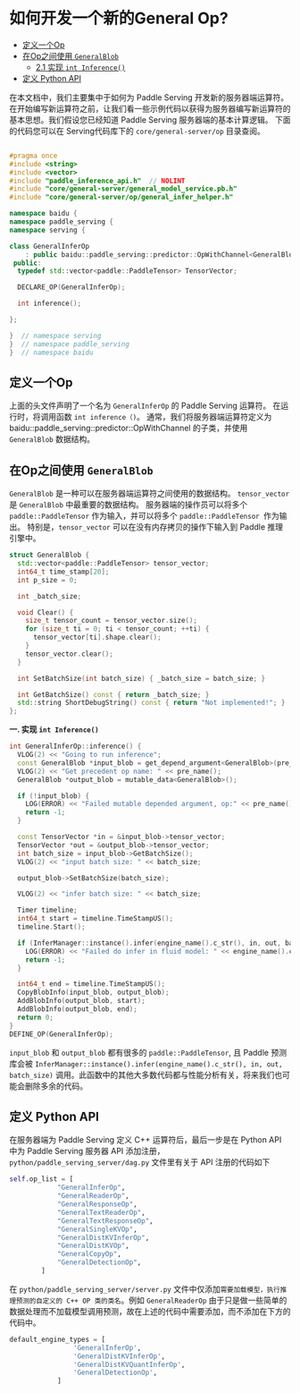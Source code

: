 # 如何开发一个新的General Op?

- [定义一个Op](#1)
- [在Op之间使用 `GeneralBlob`](#2)
  - [2.1 实现 `int Inference()`](#2.1)
- [定义 Python API](#3)

在本文档中，我们主要集中于如何为 Paddle Serving 开发新的服务器端运算符。在开始编写新运算符之前，让我们看一些示例代码以获得为服务器编写新运算符的基本思想。我们假设您已经知道 Paddle Serving 服务器端的基本计算逻辑。 下面的代码您可以在 Serving代码库下的 `core/general-server/op` 目录查阅。


``` c++

#pragma once
#include <string>
#include <vector>
#include "paddle_inference_api.h"  // NOLINT
#include "core/general-server/general_model_service.pb.h"
#include "core/general-server/op/general_infer_helper.h"

namespace baidu {
namespace paddle_serving {
namespace serving {

class GeneralInferOp
    : public baidu::paddle_serving::predictor::OpWithChannel<GeneralBlob> {
 public:
  typedef std::vector<paddle::PaddleTensor> TensorVector;

  DECLARE_OP(GeneralInferOp);

  int inference();

};

}  // namespace serving
}  // namespace paddle_serving
}  // namespace baidu
```
<a name="1"></a>

## 定义一个Op

上面的头文件声明了一个名为 `GeneralInferOp` 的 Paddle Serving 运算符。 在运行时，将调用函数 `int inference（)`。 通常，我们将服务器端运算符定义为baidu::paddle_serving::predictor::OpWithChannel 的子类，并使用 `GeneralBlob` 数据结构。

<a name="2"></a>

## 在Op之间使用 `GeneralBlob` 

`GeneralBlob` 是一种可以在服务器端运算符之间使用的数据结构。 `tensor_vector` 是 `GeneralBlob` 中最重要的数据结构。 服务器端的操作员可以将多个 `paddle::PaddleTensor` 作为输入，并可以将多个 `paddle::PaddleTensor `作为输出。 特别是，`tensor_vector` 可以在没有内存拷贝的操作下输入到 Paddle 推理引擎中。

``` c++
struct GeneralBlob {
  std::vector<paddle::PaddleTensor> tensor_vector;
  int64_t time_stamp[20];
  int p_size = 0;

  int _batch_size;

  void Clear() {
    size_t tensor_count = tensor_vector.size();
    for (size_t ti = 0; ti < tensor_count; ++ti) {
      tensor_vector[ti].shape.clear();
    }
    tensor_vector.clear();
  }

  int SetBatchSize(int batch_size) { _batch_size = batch_size; }

  int GetBatchSize() const { return _batch_size; }
  std::string ShortDebugString() const { return "Not implemented!"; }
};
```

<a name="2.1"></a>

**一. 实现 `int Inference()`**

``` c++
int GeneralInferOp::inference() {
  VLOG(2) << "Going to run inference";
  const GeneralBlob *input_blob = get_depend_argument<GeneralBlob>(pre_name());
  VLOG(2) << "Get precedent op name: " << pre_name();
  GeneralBlob *output_blob = mutable_data<GeneralBlob>();

  if (!input_blob) {
    LOG(ERROR) << "Failed mutable depended argument, op:" << pre_name();
    return -1;
  }

  const TensorVector *in = &input_blob->tensor_vector;
  TensorVector *out = &output_blob->tensor_vector;
  int batch_size = input_blob->GetBatchSize();
  VLOG(2) << "input batch size: " << batch_size;

  output_blob->SetBatchSize(batch_size);

  VLOG(2) << "infer batch size: " << batch_size;

  Timer timeline;
  int64_t start = timeline.TimeStampUS();
  timeline.Start();

  if (InferManager::instance().infer(engine_name().c_str(), in, out, batch_size)) {
    LOG(ERROR) << "Failed do infer in fluid model: " << engine_name().c_str();
    return -1;
  }

  int64_t end = timeline.TimeStampUS();
  CopyBlobInfo(input_blob, output_blob);
  AddBlobInfo(output_blob, start);
  AddBlobInfo(output_blob, end);
  return 0;
}
DEFINE_OP(GeneralInferOp);
```

`input_blob` 和 `output_blob` 都有很多的 `paddle::PaddleTensor`, 且 Paddle 预测库会被 `InferManager::instance().infer(engine_name().c_str(), in, out, batch_size)` 调用。此函数中的其他大多数代码都与性能分析有关，将来我们也可能会删除多余的代码。

<a name="3"></a>

## 定义 Python API

在服务器端为 Paddle Serving 定义 C++ 运算符后，最后一步是在 Python API 中为 Paddle Serving 服务器 API 添加注册， `python/paddle_serving_server/dag.py` 文件里有关于 API 注册的代码如下


``` python
self.op_list = [
            "GeneralInferOp",
            "GeneralReaderOp",
            "GeneralResponseOp",
            "GeneralTextReaderOp",
            "GeneralTextResponseOp",
            "GeneralSingleKVOp",
            "GeneralDistKVInferOp",
            "GeneralDistKVOp",
            "GeneralCopyOp",
            "GeneralDetectionOp",
        ]
```

在 `python/paddle_serving_server/server.py` 文件中仅添加`需要加载模型，执行推理预测的自定义的 C++ OP 类的类名`。例如 `GeneralReaderOp` 由于只是做一些简单的数据处理而不加载模型调用预测，故在上述的代码中需要添加，而不添加在下方的代码中。
``` python
default_engine_types = [
                'GeneralInferOp',
                'GeneralDistKVInferOp',
                'GeneralDistKVQuantInferOp',
                'GeneralDetectionOp',
            ]
```

